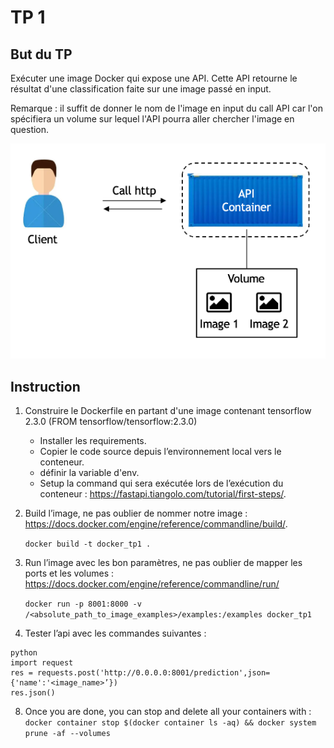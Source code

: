 # TP 1

## But du TP 

Exécuter une image Docker qui expose une API. Cette API retourne le résultat d'une classification faite sur une image passé en input.

Remarque : il suffit de donner le nom de l'image en input du call API car l'on spécifiera un volume sur lequel l'API pourra aller chercher l'image en question.

![Alt text](./assets/schema_tp1_docker.png?raw=true "schema TP1")


## Instruction
1. Construire le Dockerfile en partant d'une image contenant tensorflow 2.3.0 (FROM tensorflow/tensorflow:2.3.0)
    - Installer les requirements.
    - Copier le code source depuis l’environnement local vers le conteneur.
    - définir la variable d'env.
    - Setup la command qui sera exécutée lors de l’exécution du conteneur : https://fastapi.tiangolo.com/tutorial/first-steps/.
5. Build l’image, ne pas oublier de nommer notre image : https://docs.docker.com/engine/reference/commandline/build/.
    
    `
    docker build -t docker_tp1 .
    `
6. Run l’image avec les bon paramètres, ne pas oublier de mapper les ports et les volumes : https://docs.docker.com/engine/reference/commandline/run/
    
    `
    docker run -p 8001:8000 -v /<absolute_path_to_image_examples>/examples:/examples docker_tp1
    `
7. Tester l’api avec les commandes suivantes :

```
python 
import request
res = requests.post('http://0.0.0.0:8001/prediction',json={'name':'<image_name>’})
res.json()
```

8. Once you are done, you can stop and delete all your containers  with : 
    `
    docker container stop $(docker container ls -aq) && docker system prune -af --volumes
    `
